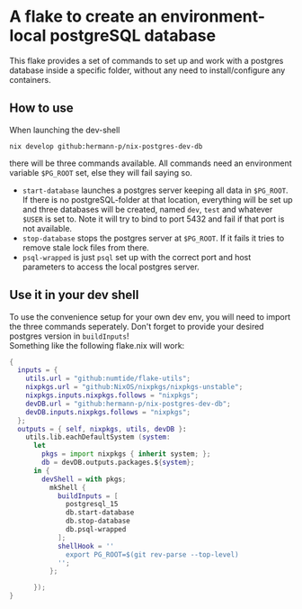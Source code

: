 # A flake to create an environment-local postgreSQL database

This flake provides a set of commands to set up and work with a postgres
database inside a specific folder, without any need to install/configure
any containers.

## How to use

When launching the dev-shell

    nix develop github:hermann-p/nix-postgres-dev-db

there will be three commands available. All commands need an environment
variable `$PG_ROOT` set, else they will fail saying so.

- `start-database` launches a postgres server keeping all data in `$PG_ROOT`. If
  there is no postgreSQL-folder at that location, everything will be set up and
  three databases will be created, named `dev`, `test` and whatever `$USER` is
  set to. Note it will try to bind to port 5432 and fail if that port is not
  available.
- `stop-database` stops the postgres server at `$PG_ROOT`. If it fails it tries
  to remove stale lock files from there.
- `psql-wrapped` is just `psql` set up with the correct port and host parameters
  to access the local postgres server.

## Use it in your dev shell

To use the convenience setup for your own dev env, you will need to import the
three commands seperately. Don't forget to provide your desired postgres version in `buildInputs`!  
Something like the following flake.nix will work:

```nix
{
  inputs = {
    utils.url = "github:numtide/flake-utils";
    nixpkgs.url = "github:NixOS/nixpkgs/nixpkgs-unstable";
    nixpkgs.inputs.nixpkgs.follows = "nixpkgs";
    devDB.url = "github:hermann-p/nix-postgres-dev-db";
    devDB.inputs.nixpkgs.follows = "nixpkgs";
  };
  outputs = { self, nixpkgs, utils, devDB }:
    utils.lib.eachDefaultSystem (system:
      let
        pkgs = import nixpkgs { inherit system; };
        db = devDB.outputs.packages.${system};
      in {
        devShell = with pkgs;
          mkShell {
            buildInputs = [
              postgresql_15
              db.start-database
              db.stop-database
              db.psql-wrapped
            ];
            shellHook = ''
              export PG_ROOT=$(git rev-parse --top-level)
            '';
          };

      });
}
```
